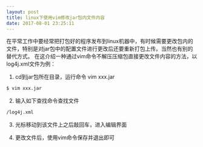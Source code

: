 ```yaml
---
layout: post
title: linux下使用vim修改jar包内文件内容
date: 2017-08-01 23:25:11
---
```

在平常工作中要经常把打包好的程序发布到linux机器中，有时候需要更改包内的文件，特别是对jar包中的配置文件进行更改后还要重新打包上传。当然也有别的替代方式。 
在这介绍一种通过vim命令不解压压缩包直接更改文件内容的方法，以log4j.xml文件为例：
1. cd到jar包所在目录，运行命令 vim xxx.jar
```Bash
$ vim xxx.jar
```

2. 输入如下查找命令查找文件
```Bash
/log4j.xml
```

3. 光标移动到该文件上之后敲回车，进入编辑界面

4. 更改文件后，使用vim命令保存并退出即可